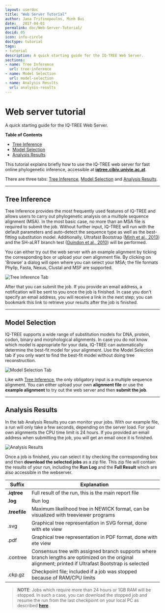 ```yaml
---
layout: userdoc
title: "Web Server Tutorial"
author: Jana Trifinopoulos, Minh Bui
date:   2017-04-01
permalink: doc/Web-Server-Tutorial/
docid: 05
icon: info-circle
doctype: tutorial
tags:
- tutorial
description: A quick starting guide for the IQ-TREE Web Server.
sections: 
- name: Tree Inference
  url: tree-inference
- name: Model Selection
  url: model-selection
- name: Analysis Results
  url: analysis-results
---
```


Web server tutorial
===================

A quick starting guide for the IQ-TREE Web Server.
<!--more-->

<!-- START doctoc generated TOC please keep comment here to allow auto update -->
<!-- DON'T EDIT THIS SECTION, INSTEAD RE-RUN doctoc TO UPDATE -->
**Table of Contents**

- [Tree Inference](#tree-inference)
- [Model Selection](#model-selection)
- [Analysis Results](#analysis-results)

<!-- END doctoc generated TOC please keep comment here to allow auto update -->


This tutorial explains briefly how to use the IQ-TREE web server for fast online phylogenetic inference, accessible at <a target="_blank" href="http://iqtree.cibiv.univie.ac.at"> <b>iqtree.cibiv.univie.ac.at</b></a>.

There are three tabs: [Tree Inference](#tree-inference), [Model Selection](#model-selection) and [Analysis Results](#analysis-results). 

------------


Tree Inference
------------

Tree Inference provides the most frequently used features of IQ-TREE and allows users to carry out phylogenetic analysis on a multiple sequence alignment (MSA). In the most basic case, no more than an MSA file is required to submit the job. Without further input, IQ-TREE will run with the default parameters and auto-detect the sequence type as well as the best-fitting substitution model. Additionally, Ultrafast Bootstrap (<a href="http://mbe.oxfordjournals.org/content/30/5/1188" target="_blank">Minh et al., 2013</a>) and the SH-aLRT branch test (<a href="http://sysbio.oxfordjournals.org/content/59/3/307" target="_blank">Guindon et al., 2010</a>) will be performed. 

You can either try out the web server with an example alignment by ticking the corresponding box or upload your own alignment file. By clicking on 'Browse' a dialog will open where you can select your MSA; the file formats Phylip, Fasta, Nexus, Clustal and MSF are supported. 

![Tree Inference Tab](../images/tut1.png)

After that you can submit the job. If you provide an email address, a notification will be sent to you once the job is finished. In case you don't specify an email address, you will receive a link in the next step; you can bookmark this link to retrieve your results after the job is finished. 

------------


Model Selection
------------

IQ-TREE supports a wide range of substitution models for DNA, protein, codon, binary and morphological alignments. In case you do not know which model is appropriate for your data, IQ-TREE can automatically determine the best-fit model for your alignment. Use the Model Selection tab if you only want to find the best-fit model without doing tree reconstruction.

![Model Selection Tab](../images/tut2.png)

Like with [Tree Inference](#tree-inference), the only obligatory input is a multiple sequence alignment. You can either upload your own **alignment file** or use the **example alignment** to try out the web server and then **submit the job**. 


------------


Analysis Results
------------

In the tab Analysis Results you can monitor your jobs. With our example file, a run will only take a few seconds, depending on the server load. For your own alignments the CPU time limit is 24 hours. If you provided an email address when submitting the job, you will get an email once it is finished. 

![Analysis Results](../images/tut3.png)

Once a job is finished, you can select it by checking the corresponding box and then **download the selected jobs** as a zip file. This zip file will contain the results of your run, including the **Run Log** and the **Full Result** which are also accessible in the webserver. 


|Suffix| Explanation |
|------|-------------------|
|**.iqtree** | Full result of the run, this is the main report file  |
|**.log** | Run log |
| **.treefile** | Maximum likelihood tree in NEWICK format, can be visualized with treeviewer programs |
| .svg |  Graphical tree representation in SVG format, done with ete view |
| .pdf |  Graphical tree representation in PDF format, done with ete view |
| .contree | Consensus tree with assigned branch supports where branch lengths are optimized on the original alignment; printed if Ultrafast Bootstrap is selected |
| .ckp.gz | Checkpoint file; included if a job was stopped because of RAM/CPU limits |

>**NOTE**: Jobs which require more than 24 hours or 1GB RAM will be stopped. In such a case, you can download the stopped job and resume the run from the last checkpoint on your local PC as described <a target="_blank" href="http://www.iqtree.org/doc/Command-Reference/#checkpointing-to-resume-stopped-run"> <b>here</b></a>. 
